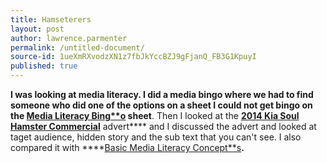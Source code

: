 ```yaml
---
title: Hamseterers
layout: post
author: lawrence.parmenter
permalink: /untitled-document/
source-id: 1ueXmRXvodzXN1z7fbJkYccBZJ9gFjanQ_FB3G1KpuyI
published: true
---
```

**I was looking at media literacy. I did a media bingo where we had to find someone who did one of the options on a sheet I could not get bingo on the ****[Media Literacy Bing**o](https://drive.google.com/open?id=0B48EaMutZcj1QlU0czNicTlSd3M&authuser=0)** sheet****. Then I looked at the **[2014 Kia Soul Hamster Commercial](https://www.youtube.com/watch?v=A_DIvRKPsHU)** advert**** and I discussed the advert and looked at taget audience, hidden story and the sub text that you can't see. I also compared it with ****[Basic Media Literacy Concept**s](https://drive.google.com/open?id=0B48EaMutZcj1R2FUZEQ0dlRZWlU&authuser=0)**.**

